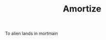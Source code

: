 ---
title: Amortize
letter: A
permalink: "/definitions/amortize.html"
body: To alien lands in mortmain
published_at: '2018-07-07'
layout: post
---